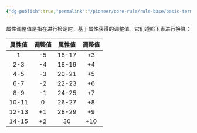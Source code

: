 ```yaml
---
{"dg-publish":true,"permalink":"/pioneer/core-rule/rule-base/basic-term/ability-modifier/"}
---
```


属性调整值是指在进行检定时，基于属性获得的调整值。它们遵照下表进行换算：

|  属性值  | 调整值 |  属性值  | 调整值 |
| :---: | :-: | :---: | :-: |
|   1   | -5  | 16-17 | +3  |
|  2-3  | -4  | 18-19 | +4  |
|  4-5  | -3  | 20-21 | +5  |
|  6-7  | -2  | 22-23 | +6  |
|  8-9  | -1  | 24-25 | +7  |
| 10-11 |  0  | 26-27 | +8  |
| 12-13 | +1  | 28-29 | +9  |
| 14-15 | +2  |  30   | +10 |
